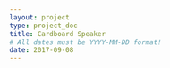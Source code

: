 ```yaml
---
layout: project
type: project_doc
title: Cardboard Speaker
# All dates must be YYYY-MM-DD format!
date: 2017-09-08
---
```

